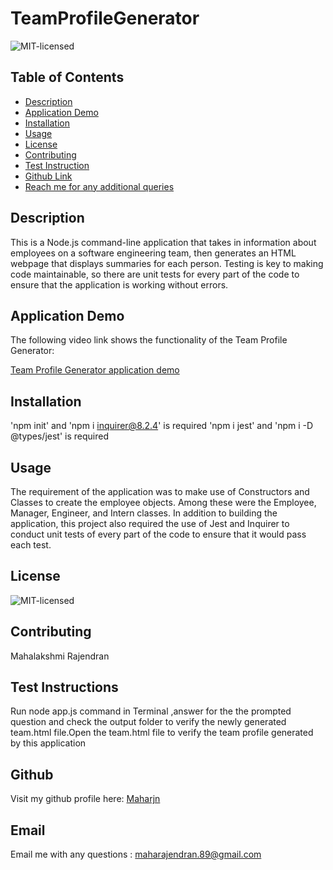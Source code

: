 # TeamProfileGenerator

![MIT-licensed](https://img.shields.io/badge/license-MIT-red)

## Table of Contents
* [Description](#description)
* [Application Demo](#application-demo)
* [Installation](#installation)
* [Usage](#usage)
* [License](#license)
* [Contributing](#contributing)
* [Test Instruction](#tests)
* [Github Link](#github)
* [Reach me for any additional queries](#email)

## Description
This is a Node.js command-line application that takes in information about employees on a software engineering team, then generates an HTML webpage that displays summaries for each person. Testing is key to making code maintainable, so there are unit tests for every part of the code to ensure that the application is working without errors.

## Application Demo
The following video link shows the functionality of the Team Profile Generator:

[Team Profile Generator application demo](./demo-video/Team_Profile_Generator_Demo.mp4)

## Installation
'npm init' and 'npm i inquirer@8.2.4' is required
'npm i jest' and 'npm i -D @types/jest' is required

## Usage
The requirement of the application was to make use of Constructors and Classes to create the employee objects. Among these were the Employee, Manager, Engineer, and Intern classes. In addition to building the application, this project also required the use of Jest and Inquirer to conduct unit tests of every part of the code to ensure that it would pass each test. 

## License
![MIT-licensed](https://img.shields.io/badge/license-MIT-red)

## Contributing
 Mahalakshmi Rajendran

## Test Instructions
Run node app.js command in Terminal ,answer for the the prompted question and check the output folder to verify the newly generated team.html file.Open the team.html file to verify the team profile generated by this application 

## Github
Visit my github profile here: [Maharjn](https://github.com/Maharjn)

## Email
Email me with any questions : maharajendran.89@gmail.com

